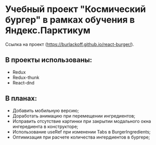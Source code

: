 # Учебный проект "Космический бургер" в рамках обучения в Яндекс.Парктикум

Ссылка на проект (https://burlackoff.github.io/react-burger/).

## В проекты использованы:

- Redux
- Redux-thunk
- React-dnd

## В планах:

- Добавить мобильную версию;
- Доработать анимацию при перемещении ингредиентов;
- Исправить отсутствие картинки при закрытии модального окна ингередиента в конструкторе;
- Использование useRef при изменении Tabs в BurgerIngredients;
- Оптимизация при расчете количества ингердиентов в бургере;
